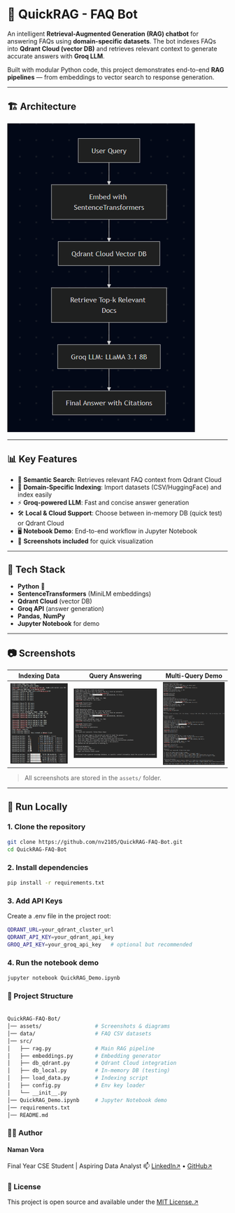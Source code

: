# 🤖 QuickRAG - FAQ Bot

An intelligent **Retrieval-Augmented Generation (RAG) chatbot** for answering FAQs using **domain-specific datasets**. The bot indexes FAQs into **Qdrant Cloud (vector DB)** and retrieves relevant context to generate accurate answers with **Groq LLM**.  

Built with modular Python code, this project demonstrates end-to-end **RAG pipelines** — from embeddings to vector search to response generation.

---

## 🏗️ Architecture

![Architecture](assets/architecture.png)

---

## 📊 Key Features

- 🔎 **Semantic Search**: Retrieves relevant FAQ context from Qdrant Cloud  
- 📂 **Domain-Specific Indexing**: Import datasets (CSV/HuggingFace) and index easily  
- ⚡ **Groq-powered LLM**: Fast and concise answer generation  
- 🛠️ **Local & Cloud Support**: Choose between in-memory DB (quick test) or Qdrant Cloud  
- 🖥️ **Notebook Demo**: End-to-end workflow in Jupyter Notebook  
- 📸 **Screenshots included** for quick visualization  

---

## 🧰 Tech Stack

- **Python** 🐍  
- **SentenceTransformers** (MiniLM embeddings)  
- **Qdrant Cloud** (vector DB)  
- **Groq API** (answer generation)  
- **Pandas**, **NumPy**  
- **Jupyter Notebook** for demo  

---

## 📷 Screenshots

| Indexing Data | Query Answering | Multi-Query Demo |
|---------------|-----------------|------------------|
| ![Indexing](assets/indexing.png) | ![Single Query](assets/single_query.png) | ![Multi Query](assets/multi_query.png) |

> All screenshots are stored in the `assets/` folder.

---

## 🚀 Run Locally

### 1. Clone the repository
```bash
git clone https://github.com/nv2105/QuickRAG-FAQ-Bot.git
cd QuickRAG-FAQ-Bot
```

### 2. Install dependencies
```bash
pip install -r requirements.txt
```

### 3. Add API Keys

Create a .env file in the project root:
```bash
QDRANT_URL=your_qdrant_cluster_url
QDRANT_API_KEY=your_qdrant_api_key
GROQ_API_KEY=your_groq_api_key   # optional but recommended
```

### 4. Run the notebook demo
``` bash
jupyter notebook QuickRAG_Demo.ipynb
```

### 📁 Project Structure

```bash

QuickRAG-FAQ-Bot/
│── assets/                 # Screenshots & diagrams
│── data/                   # FAQ CSV datasets
│── src/
│   ├── rag.py              # Main RAG pipeline
│   ├── embeddings.py       # Embedding generator
│   ├── db_qdrant.py        # Qdrant Cloud integration
│   ├── db_local.py         # In-memory DB (testing)
│   ├── load_data.py        # Indexing script
│   ├── config.py           # Env key loader
│   └── __init__.py
│── QuickRAG_Demo.ipynb     # Jupyter Notebook demo
│── requirements.txt
│── README.md

```

### 👨‍💻 Author
#### Naman Vora

Final Year CSE Student | Aspiring Data Analyst
📫 [LinkedIn↗](www.linkedin.com/in/namanvora21) • [GitHub↗](https://github.com/nv2105)

### 📄 License

This project is open source and available under the [MIT License.↗](https://github.com/nv2105/QuickRAG-FAQ-Bot?tab=MIT-1-ov-file)
